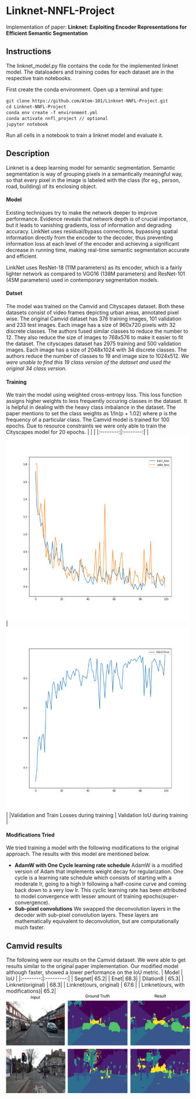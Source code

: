 # Linknet-NNFL-Project
Implementation of paper: __Linknet: Exploiting Encoder Representations for Efficient Semantic Segmentation__

## Instructions
The linknet_model.py file contains the code for the implemented linknet model. The dataloaders and training codes for each dataset are in the respective train notebooks.

First create the conda environment. Open up a terminal and type:

    git clone https://github.com/Atom-101/Linknet-NNFL-Project.git
    cd Linknet-NNFL-Project
    conda env create -f environment.yml
    conda activate nnfl_project // optional
    jupyter notebook


Run all cells in a notebook to train a linknet model and evaluate it.

## Description
Linknet is a deep learning model for semantic segmentation. Semantic segmentation is way of grouping pixels in a semantically meaningful way, so that every pixel in the image is labeled with the class (for eg., person, road, building) of its enclosing object.

#### Model
Existing techniques try to make the network deeper to improve performance. Evidence reveals that network depth is of crucial importance, but it leads to vanishing gradients, loss of information and degrading accuracy. LinkNet uses residual/bypass connections, bypassing spatial information directly from the encoder to the decoder, thus preventing information loss at each level of the encoder and achieving a significant decrease in running time, making real-time semantic segmentation accurate and efficient.

LinkNet uses ResNet-18 (11M parameters) as its encoder, which is a fairly lighter network as compared to VGG16 (138M parameters) and ResNet-101 (45M parameters) used in contemporary segmentation models.

#### Datset
The model was trained on the Camvid and Cityscapes dataset. Both these datasets consist of video frames depicting urban areas, annotated pixel wise. The original Camvid dataset has 376 training images, 101 validation and 233 test images. Each image has a size of 960x720 pixels with 32 discrete classes. The authors fused similar classes to reduce the number to 12. They also reduce the size of images to 768x576 to make it easier to fit the dataset. The cityscapes dataset has 2975 training and 500 validation images. Each image has a size of 2048x1024 with 34 discrete classes. The authors reduce the number of classes to 19 and image size to 1024x512. *We were unable to find this 19 class version of the dataset and used the original 34 class version.*

#### Training
We train the model using weighted cross-entropy loss. This loss function assigns higher weights to less frequently occuring classes in the dataset. It is helpful in dealing with the heavy class imbalance in the dataset. The paper mentions to set the class weights as 1/ln(p + 1.02) where p is the frequency of a particular class. The Camvid model is trained for 100 epochs. Due to resource constraints we were only able to train the Cityscapes model for 20 epochs. 
| | |
|:--------:|:--------:|
|<img src="Images/Train1.png">|<img src="Images/Train2.png">|
|Validation and Train Losses during training | Validation IoU during training |

#### Modifications Tried
We tried training a model with the following modifications to the original approach. The results with this model are mentioned below.
* **AdamW with One Cycle learning rate schedule** AdamW is a modified version of Adam that implements weight decay for regularization. One cycle is a learning rate schedule which consists of starting with a moderate lr, going to a high lr following a half-cosine curve and coming back down to a very low lr. This cyclic learning rate has been attributed to model convergence with lesser amount of training epochs(super-convergence).
* **Sub-pixel convolutions** We swapped the deconvolution layers in the decoder with sub-pixel convolution layers. These layers are mathematically equivalent to deconvolution, but are computationally much faster.

## Camvid results
The following were our results on the Camvid dataset. We were able to get results similar to the original paper implementation. Our modified model although faster, showed a lower performance on the IoU metric.
| Model | IoU |
|:--------:|:---------:|
| Segnet| 65.2|
| Enet| 68.3|
| Dilation8 | 65.3|
| Linknet(original) | 68.3|
| Linknet(ours, original) | 67.6 |
| Linknet(ours, with modifications)| 65.2|
<img src="Images/Results.png">
